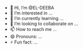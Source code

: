 - 👋 Hi, I’m @EL-DEEBA
- 👀 I’m interested in ...
- 🌱 I’m currently learning ...
- 💞️ I’m looking to collaborate on ...
- 📫 How to reach me ...
- 😄 Pronouns: ...
- ⚡ Fun fact: ...

<!---
EL-DEEBA/EL-DEEBA is a ✨ special ✨ repository because its `README.md` (this file) appears on your GitHub profile.
You can click the Preview link to take a look at your changes.
--->

